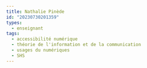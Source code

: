 ```yaml
---
title: Nathalie Pinède
id: "20230730201359"
types:
  - enseignant
tags:
  - accessibilité numérique
  - théorie de l'information et de la communication
  - usages du numériques
  - SHS
---
```


